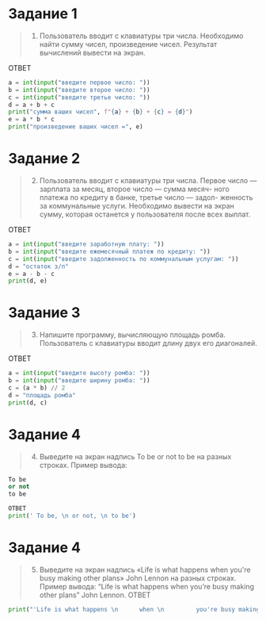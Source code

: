 # Задание 1
>1. Пользователь вводит с клавиатуры три числа. Необходимо найти сумму чисел, произведение чисел. Результат вычислений вывести на экран.

ОТВЕТ
```PYTHON
a = int(input("введите первое число: "))
b = int(input("введите второе число: "))
c = int(input("введите третье число: "))
d = a + b + c
print("сумма ваших чисел", f"{a} + {b} + {c} = {d}")
e = a * b * c
print("произведение ваших чисел =", e)
```

# Задание 2
>2. Пользователь вводит с клавиатуры три числа. Первое число — зарплата за месяц, второе число — сумма месяч- ного платежа по кредиту в банке, третье число — задол- женность за коммунальные услуги.
Необходимо вывести на экран сумму, которая останется у пользователя после всех выплат.

ОТВЕТ
```PYTHON
a = int(input("введите заработную плату: "))
b = int(input("введите ежемесячный платеж по кредиту: "))
c = int(input("введите задолженность по коммунальным услугам: "))
d = "остаток з/п"
e = a - b - c
print(d, e)
```

# Задание 3
>3. Напишите программу, вычисляющую площадь ромба. Пользователь с клавиатуры вводит длину двух его диагоналей.

ОТВЕТ
```PYTHON
a = int(input("введите высоту ромба: "))
b = int(input("введите ширину ромба: "))
c = (a * b) // 2
d = "площадь ромба"
print(d, c)
```

# Задание 4
>4. Выведите на экран надпись To be or not to be на разных строках. Пример вывода:
```PYTHON
To be
or not
to be

ОТВЕТ
print(' To be, \n or not, \n to be')
```

# Задание 4
>5. Выведите на экран надпись «Life is what happens when you're busy making other plans» John Lennon на разных строках. Пример вывода:
“Life is what happens
      when
         you’re busy making other plans”
                                     John Lennon.
ОТВЕТ
```PYTHON
print("'Life is what happens \n      when \n         you're busy making other plans' \n                                     John Lennon")
```

